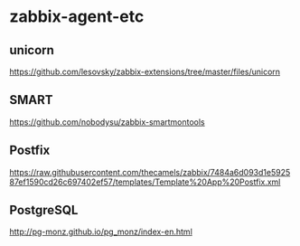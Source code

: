 # zabbix-agent-etc

## unicorn

https://github.com/lesovsky/zabbix-extensions/tree/master/files/unicorn


## SMART

https://github.com/nobodysu/zabbix-smartmontools

## Postfix

https://raw.githubusercontent.com/thecamels/zabbix/7484a6d093d1e592587ef1590cd26c697402ef57/templates/Template%20App%20Postfix.xml


## PostgreSQL

http://pg-monz.github.io/pg_monz/index-en.html

